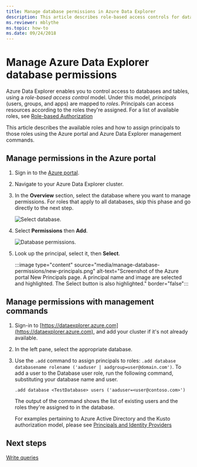 ```yaml
---
title: Manage database permissions in Azure Data Explorer
description: This article describes role-based access controls for databases and tables in Azure Data Explorer.
ms.reviewer: mblythe
ms.topic: how-to
ms.date: 09/24/2018
---
```


# Manage Azure Data Explorer database permissions

Azure Data Explorer enables you to control access to databases and tables, using a *role-based access control* model. Under this model, *principals* (users, groups, and apps) are mapped to *roles*. Principals can access resources according to the roles they're assigned. For a list of available roles, see [Role-based Authorization](./kusto/management/access-control/role-based-authorization.md)

This article describes the available roles and how to assign principals to those roles using the Azure portal and Azure Data Explorer management commands.


## Manage permissions in the Azure portal

1. Sign in to the [Azure portal](https://portal.azure.com/).

1. Navigate to your Azure Data Explorer cluster.

1. In the **Overview** section, select the database where you want to manage permissions. For roles that apply to all databases, skip this phase and go directly to the next step.

    ![Select database.](media/manage-database-permissions/select-database.png)

1. Select **Permissions** then **Add**.

    ![Database permissions.](media/manage-database-permissions/database-permissions.png)

1. Look up the principal, select it, then **Select**.

    :::image type="content" source="media/manage-database-permissions/new-principals.png" alt-text="Screenshot of the Azure portal New Principals page. A principal name and image are selected and highlighted. The Select button is also highlighted." border="false":::

## Manage permissions with management commands

1. Sign-in to [https://dataexplorer.azure.com](https://dataexplorer.azure.com), and add your cluster if it's not already available.

1. In the left pane, select the appropriate database.

1. Use the `.add` command to assign principals to roles: `.add database databasename rolename ('aaduser | aadgroup=user@domain.com')`. To add a user to the Database user role, run the following command, substituting your database name and user.

    ```Kusto
    .add database <TestDatabase> users ('aaduser=<user@contoso.com>')
    ```

    The output of the command shows the list of existing users and the roles they're assigned to in the database.
    
    For examples pertaining to Azure Active Directory and the Kusto authorization model, please see [Principals and Identity Providers](kusto/management/access-control/principals-and-identity-providers.md)

## Next steps

[Write queries](write-queries.md)
